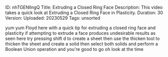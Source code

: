ID: nhTGENllngQ
Title: Extruding a Closed Ring Face
Description: This video takes a quick look at Extruding a Closed Ring Face in Plasticity.
Duration: 30
Version: 
Uploaded: 20230529
Tags: unsorted

yum yum Floyd here with a quick tip for
extruding a closed ring face and
plasticity if attempting to extrude a
face produces undesirable results as
seen here
try pressing shift d to create a sheet
then use the thicken tool to thicken the
sheet and create a solid then select
both solids and perform a Boolean Union
operation and you're good to go oh look
at the time
